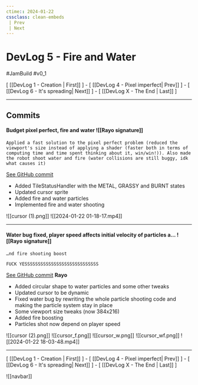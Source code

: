 ```yaml
---
ctime:: 2024-01-22
cssclass: clean-embeds
 | Prev
 | Next
---
```


# DevLog 5 - Fire and Water

#JamBuild #v0_1 

\[ [[DevLog 1 - Creation | First]] \] - \[ [[DevLog 4 - Pixel imperfect| Prev]] \] - \[ [[DevLog 6 - It's spreading| Next]] \] - \[ [[DevLog X - The End | Last]] \]

---

## Commits

#### Budget pixel perfect, fire and water ![[Rayo signature]]
```
Applied a fast solution to the pixel perfect problem (reduced the viewport's size instead of applying a shader (faster both in terms of computing time and time spent thinking about it, win/win!)). Also made the robot shoot water and fire (water collisions are still buggy, idk what causes it)
```
[See GitHub commit](https://github.com/RayoROAR/GreenTop/commit/f18beb4739a4746aed026e9bd550c658e7460311)

- Added TileStatusHandler with the METAL, GRASSY and BURNT states
- Updated cursor sprite
- Added fire and water particles
- Implemented fire and water shooting

![[cursor (1).png]]
![[2024-01-22 01-18-17.mp4]]

---

#### Water bug fixed, player speed affects initial velocity of particles a… ![[Rayo signature]]
```
…nd fire shooting boost

FUCK YESSSSSSSSSSSSSSSSSSSSSSSSSSSS
```
[See GitHub commit](https://github.com/RayoROAR/GreenTop/commit/2659f3165d7ec61b63ed33d7487d605c532ef2be)
**Rayo**

- Added circular shape to water particles and some other tweaks
- Updated cursor to be dynamic
- Fixed water bug by rewriting the whole particle shooting code and making the particle system stay in place
- Some viewport size tweaks (now 384x216)
- Added fire boosting
- Particles shot now depend on player speed

![[cursor (2).png]] ![[cursor_f.png]] ![[cursor_w.png]] ![[cursor_wf.png]]
![[2024-01-22 18-03-48.mp4]]

---

\[ [[DevLog 1 - Creation | First]] \] - \[ [[DevLog 4 - Pixel imperfect| Prev]] \] - \[ [[DevLog 6 - It's spreading| Next]] \] - \[ [[DevLog X - The End | Last]] \]

![[navbar]]